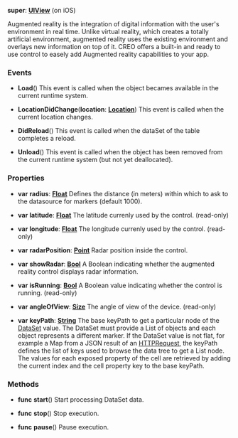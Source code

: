 **super**: **[UIView](UIView.md)** (on iOS)

Augmented reality is the integration of digital information with the user's environment in real time. Unlike virtual reality, which creates a totally artificial environment, augmented reality uses the existing environment and overlays new information on top of it. CREO offers a built-in and ready to use control to easely add Augmented reality capabilities to your app.



### Events

* **Load**()
This event is called when the object becames available in the current runtime system.

* **LocationDidChange**(**location**: **[Location](Location.md)**)
This event is called when the current location changes.

* **DidReload**()
This event is called when the dataSet of the table completes a reload.

* **Unload**()
This event is called when the object has been removed from the current runtime system (but not yet deallocated).



### Properties

* **var** **radius**: **[Float](../gravity/types.md)**
Defines the distance (in meters) within which to ask to the datasource for markers (default 1000).

* **var** **latitude**: **[Float](../gravity/types.md)**
The latitude currenly used by the control. \(read-only\)

* **var** **longitude**: **[Float](../gravity/types.md)**
The longitude currenly used by the control. \(read-only\)

* **var** **radarPosition**: **[Point](Point.md)**
Radar position inside the control.

* **var** **showRadar**: **[Bool](../gravity/types.md)**
A Boolean indicating whether the augmented reality control displays radar information.

* **var** **isRunning**: **[Bool](../gravity/types.md)**
A Boolean value indicating whether the control is running. \(read-only\)

* **var** **angleOfView**: **[Size](Size.md)**
The angle of view of the device. \(read-only\)

* **var** **keyPath**: **[String](../gravity/types.md)**
The base keyPath to get a particular node of the <a href="DataSet.html">DataSet</a> value. The DataSet must provide a List of objects and each object represents a different marker. If the DataSet value is not flat, for example a Map from a JSON result of an <a href="HTTPRequest.html">HTTPRequest</a>, the keyPath defines the list of keys used to browse the data tree to get a List node. The values for each exposed property of the cell are retrieved by adding the current index and the cell property key to the base keyPath.



### Methods

* **func** **start**()
Start processing DataSet data.

* **func** **stop**()
Stop execution.

* **func** **pause**()
Pause execution.





